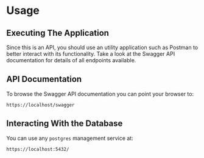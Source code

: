 # Usage

## Executing The Application
Since this is an API, you should use an utility application such as Postman to better interact with its functionality. Take a look at the Swagger API documentation for details of all endpoints available.

## API Documentation
To browse the Swagger API documentation you can point your browser to:

```
https://localhost/swagger
```

## Interacting With the Database
You can use any `postgres` management service at:

```
https://localhost:5432/
```